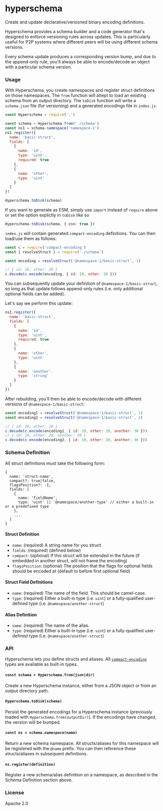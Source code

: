 # hyperschema
Create and update declarative/versioned binary encoding definitions.

Hyperschema provides a schema builder and a code generator that's designed to enforce versioning rules across updates. This is particularly useful for P2P systems where different peers will be using different schema versions.

Every schema update produces a corresponding version bump, and due to the append-only rule, you'll always be able to encode/decode an object with a particular schema version.

### Usage
With Hyperschema, you create namespaces and register struct definitions on those namespaces. The `from` function will attept to load an existing schema from an output directory. The `toDisk` function will write a `schema.json` file (for versioning) and a generated encodings file in `index.js`.
```js
const Hyperschema = require('.')

const schema = Hyperschema.from('./schema')
const ns1 = schema.namespace('namespace-1')
ns1.register({
  name: 'basic-struct',
  fields: [
    {
      name: 'id',
      type: 'uint',
      required: true
    },
    {
      name: 'other',
      type: 'uint'
    }
  ]
})

Hyperschema.toDisk(schema)
```

If you want to generate as ESM, simply use `import` instead of `require` above or set the option explictly in `toDisk` like so

```js
Hyperschema.toDisk(schema, { esm: true })
```

`index.js` will contain generated `compact-encoding` definitions. You can then load/use them as follows:
```js
const c = require('compact-encoding')
const { resolveStruct } = require('./schema')

const encoding = resolveStruct('@namespace-1/basic-struct', 1)

// { id: 10, other: 20 }
c.decode(c.encode(encoding, { id: 10, other: 20 }))
```

You can subsequently update your definition of `@namespace-1/basic-struct`, so long as that update follows append-only rules (i.e. only additional optional fields can be added).

Let's say we perform this update:
```js
ns1.register({
  name: 'basic-struct',
  fields: [
    {
      name: 'id',
      type: 'uint',
      required: true
    },
    {
      name: 'other',
      type: 'uint'
    },
    {
      name: 'another'.
      type: 'string'
    }
  ]
})
```

After rebuilding, you'll then be able to encode/decode with different versions of `@namespace-1/basic-struct`:
```js
const encoding1 = resolveStruct('@namespace-1/basic-struct', 1)
const encoding2 = resolveStruct('@namespace-1/basic-struct', 2)

// { id: 10, other: 20 }
c.decode(c.encode(encoding1, { id: 10, other: 20, another: 30 }))
// { id: 10, other: 20, another: 30 }
c.decode(c.encode(encoding2, { id: 10, other: 20, another: 30 }))
```

### Schema Definition
All struct definitions must take the following form:
```
{
  name: 'struct-name',
  compact?: true|false,
  flagsPosition?: -1,
  fields: [
    {
      name: 'fieldName',
      type: 'uint' || '@namespace/another-type' // either a built-in or a predefined type
    },
    ...
  ]
}
```

#### Struct Definition
* `name`: (required) A string name for you struct
* `fields`: (required) (defined below)
* `compact`: (optional) If this struct will be extended in the future (if embedded in another struct, will not frame the encoding)
* `flagsPosition`: (optional) The position that the flags for optional fields should be encoded at (default to before first optional field)

#### Struct Field Definitions
* `name`: (required) The name of the field. This should be camel-case.
* `type`: (required) Either a built-in type (i.e. `uint`) or a fully-qualified user-defined type (i.e. `@namespace/another-struct`)

#### Alias Definition
* `name`: (required) The name of the alias.
* `type`: (required) Either a built-in type (i.e. `uint`) or a fully-qualified user-defined type (i.e. `@namespace/another-struct`)

### API
Hyperschema lets you define structs and aliases. All [`compact-encoding`](https://github.com/holepunchto/compact-encoding) types are available as built-in types.

#### `const schema = Hyperschema.from(json|dir)`
Create a new Hyperschema instance, either from a JSON object or from an output directory path.

#### `Hyperschema.toDisk(schema)`
Persist the generated encodings for a Hyperschema instance (previously loaded with `Hyperschema.from(outputDir)`). If the encodings have changed, the version will be bumped.

#### `const ns = schema.namespace(name)`
Return a new schema namespace. All structs/aliases for this namespace will be registered with the `@name` prefix. You can then reference these structs/aliases in subsequent definitions.

#### `ns.register(definition)`
Register a new schema/alias definition on a namespace, as described in the Schema Definition section above.

### License
Apache 2.0
